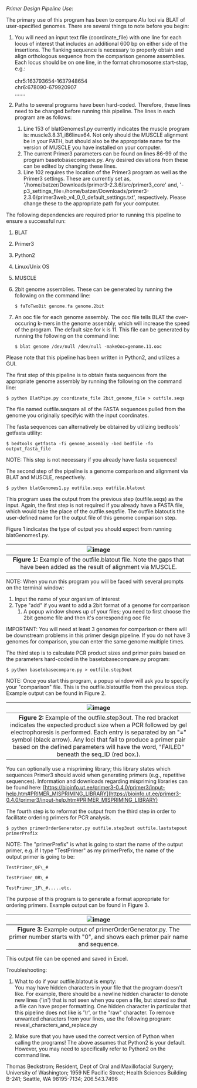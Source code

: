 _Primer Design Pipeline Use:_

The primary use of this program has been to compare _Alu_ loci via BLAT of user-specified genomes. There are several things to note before you begin:

1. You will need an input text file (coordinate_file) with one line for each locus of interest that includes an additional 600 bp on either side of the insertions. The flanking sequence is necessary to properly obtain and align orthologous sequence from the comparison genome assemblies. Each locus should be on one line, in the format chromosome:start-stop, e.g.:  
   \
    chr5:163793654-1637948654 </br>
    chr6:678090-679920907 </br>
    …….

2. Paths to several programs have been hard-coded. Therefore, these lines need to be changed before running this pipeline. The lines in each program are as follows:
   1. Line 153 of blatGenomes1.py currently indicates the muscle program is: muscle3.8.31_i86linux64. Not only should the MUSCLE alignment be in your PATH, but should also be the appropriate name for the version of MUSCLE you have installed on your computer.
   2. The current Primer3 parameters can be found on lines 86-99 of the program basetobasecompare.py. Any desired deviations from these can be edited by changing these lines.
   3. Line 102 requires the location of the Primer3 program as well as the Primer3 settings. These are currently set as, &#39;/home/batzer/Downloads/primer3-2.3.6/src/primer3_core&#39; and, &#39;-p3_settings_file=/home/batzer/Downloads/primer3-2.3.6/primer3web_v4_0_0_default_settings.txt&#39;, respectively. Please change these to the appropriate path for your computer.

The following dependencies are required prior to running this pipeline to ensure a successful run:

1. BLAT
2. Primer3
3. Python2
4. Linux/Unix OS
5. MUSCLE
6. 2bit genome assemblies. These can be generated by running the following on the command line:

   `$ faToTwoBit genome.fa genome.2bit`

7. An ooc file for each genome assembly. The ooc file tells BLAT the over-occuring k-mers in the genome assembly, which will increase the speed of the program. The default size for k is 11. This file can be generated by running the following on the command line:

   `$ blat genome /dev/null /dev/null -makeOoc=genome.11.ooc`

Please note that this pipeline has been written in Python2, and utilizes a GUI.

The first step of this pipeline is to obtain fasta sequences from the appropriate genome assembly by running the following on the command line:

`$ python BlatPipe.py coordinate_file 2bit_genome_file > outfile.seqs`

The file named outfile.seqsare all of the FASTA sequences pulled from the genome you originally specifyic with the input coordinates.

The fasta sequences can alternatively be obtained by utilizing bedtools&#39; getfasta utility:

`$ bedtools getfasta -fi genome_assembly -bed bedfile -fo output_fasta_file`

NOTE: This step is not necessary if you already have fasta sequences!

The second step of the pipeline is a genome comparison and alignment via BLAT and MUSCLE, respectively.

`$ python blatGenomes1.py outfile.seqs outfile.blatout`

This program uses the output from the previous step (outfile.seqs) as the input. Again, the first step is not required if you already have a FASTA file, which would take the place of the outfile.seqsfile. The outfile.blatoutis the user-defined name for the output file of this genome comparison step.


Figure 1 indicates the type of output you should expect from running blatGenomes1.py.

| ![image](https://user-images.githubusercontent.com/73801486/156855305-641ff926-19f4-4528-9543-929fd62cd123.png) |
|:--:|
| **Figure 1:** Example of the outfile.blatout file. Note the gaps that have been added as the result of alignment via MUSCLE.|

NOTE: When you run this program you will be faced with several prompts on the terminal window:

1. Input the name of your organism of interest
2. Type &quot;add&quot; if you want to add a 2bit format of a genome for comparison
   1. A popup window shows up of your files; you need to first choose the 2bit genome file and then it&#39;s corresponding ooc file

IMPORTANT: You will need at least 3 genomes for comparison or there will be downstream problems in this primer design pipeline. If you do not have 3 genomes for comparison, you can enter the same genome multiple times.

The third step is to calculate PCR product sizes and primer pairs based on the parameters hard-coded in the basetobasecompare.py program:

`$ python basetobasecompare.py > outfile.step3out`

NOTE: Once you start this program, a popup window will ask you to specify your &quot;comparison&quot; file. This is the outfile.blatoutfile from the previous step. Example output can be found in Figure 2.

| ![image](https://user-images.githubusercontent.com/73801486/156855354-a6f87a60-58c7-476a-a852-a9c5858b7459.png) |
|:--:|
| **Figure 2:** Example of the outfile.step3out. The red bracket indicates the expected product size when a PCR followed by gel electrophoresis is performed. Each entry is separated by an &quot;=&quot; symbol (black arrow). Any loci that fail to produce a primer pair based on the defined parameters will have the word, &quot;FAILED&quot; beneath the seq_ID (red box.). |





You can optionally use a mispriming library; this library states which sequences Primer3 should avoid when generating primers (e.g., repetitive sequences). Information and downloads regarding mispriming libraries can be found here: [https://bioinfo.ut.ee/primer3-0.4.0/primer3/input-help.htm#PRIMER_MISPRIMING_LIBRARY](https://bioinfo.ut.ee/primer3-0.4.0/primer3/input-help.htm#PRIMER_MISPRIMING_LIBRARY)

The fourth step is to reformat the output from the third step in order to facilitate ordering primers for PCR analysis.

`$ python primerOrderGenerator.py outfile.step3out outfile.laststepout primerPrefix`

NOTE: The &quot;primerPrefix&quot; is what is going to start the name of the output primer, e.g. if I type &quot;TestPrimer&quot; as my primerPrefix, the name of the output primer is going to be:

```
TestPrimer_0F\_#

TestPrimer_0R\_#

TestPrimer_1F\_#.....etc.
```

The purpose of this program is to generate a format appropriate for ordering primers. Example output can be found in Figure 3.

| ![image](https://user-images.githubusercontent.com/73801486/156855370-86b8a42f-7ddf-4368-90af-200191d1af59.png) |
|:--:|
| **Figure 3:** Example output of primerOrderGenerator.py. The primer number starts with &quot;0&quot;, and shows each primer pair name and sequence. |

This output file can be opened and saved in Excel.

Troubleshooting:

1. What to do if your outfile.blatout is empty:</br>
   You may have hidden characters in your file that the program doesn&#39;t like. For example, there should be a newline hidden character to denote new lines (&#39;\n&#39;) that is not seen when you open a file, but stored so that a file can have proper formatting. One hidden character in particular that this pipeline does not like is &#39;\r&#39;, or the &quot;raw&quot; character. To remove unwanted characters from your lines, use the following program: reveal_characters_and_replace.py
   </br>

2. Make sure that you have used the correct version of Python when calling the programs! The above assumes that Python2 is your default. However, you may need to specifically refer to Python2 on the command line.





Thomas Beckstrom;
Resident, Dept of Oral and Maxillofacial Surgery;
University of Washington;
1959 NE Pacific Street;
Health Sciences Building B-241;
Seattle, WA 98195-7134;
206.543.7496
